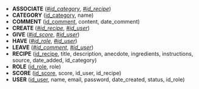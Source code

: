 <!-- Generated by Mocodo 4.2.11 -->

- **ASSOCIATE** (<u>_#id_category_</u>, <u>_#id_recipe_</u>)
- **CATEGORY** (<u>id_category</u>, name)
- **COMMENT** (<u>id_comment</u>, content, date_comment)
- **CREATE** (<u>_#id_recipe_</u>, <u>_#id_user_</u>)
- **GIVE** (<u>_#id_score_</u>, <u>_#id_user_</u>)
- **HAVE** (<u>_#id_role_</u>, <u>_#id_user_</u>)
- **LEAVE** (<u>_#id_comment_</u>, <u>_#id_user_</u>)
- **RECIPE** (<u>id_recipe</u>, title, description, anecdote, ingredients, instructions, source, date_added, id_category)
- **ROLE** (<u>id_role</u>, role)
- **SCORE** (<u>id_score</u>, score, id_user, id_recipe)
- **USER** (<u>id_user</u>, name, email, password, date_created, status, id_role)
